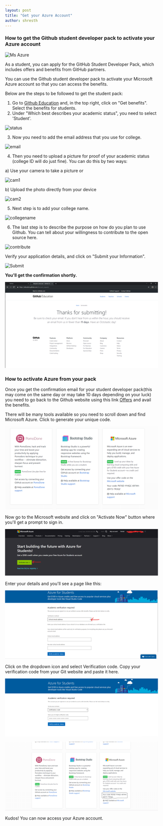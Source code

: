 ```yaml
---
layout: post
title: "Get your Azure Account"
author: shresth
---
```

### How to get the Github student developer pack to activate your Azure account

![Ms Azure](https://www.tricentis.com/wp-content/uploads/2019/04/Microsoft-Azure-Logo-1024x753.png)

 As a student, you can apply for the GitHub Student Developer Pack, which includes offers and benefits from GitHub partners.

 You can use the Github student developer pack to activate your Microsoft Azure account so that you can access the benefits.

 Below are the steps to be followed to get the student pack:

 1. Go to [Github Education](https://education.github.com "Github Education") and, in the top right, click on "Get benefits".
 Select the benefits for students.
 2. Under "Which best describes your academic status", you need to select 'Student'.

 ![status](https://help.github.com/assets/images/help/education/academic-status-student.png)
 
 
 3. Now you need to add the email address that you use for college.

 
 ![email](https://help.github.com/assets/images/help/education/select-email-address.png)

 4. Then you need to upload a picture for proof of your academic status (college ID will do just fine). You can do this by two ways:

  a) Use your camera to take a picture or

  ![cam1](https://help.github.com/assets/images/help/education/upload-proof-status.png)

  b) Upload the photo directly from your device

  ![cam2](https://help.github.com/assets/images/help/education/upload-image-link.png)

 5. Next step is to add your college name.

 ![collegename](https://help.github.com/assets/images/help/education/enter-school-name.png)
 
 
 6. The last step is to describe the purpose on how do you plan to use Github. You can tell about your willingness to contribute to the open source here.

 
 ![contribute](https://help.github.com/assets/images/help/education/purpose-for-github-education.png)

 Verify your application details, and click on "Submit your Information".

 ![Submit](https://help.github.com/assets/images/help/education/submit-your-information-button.png)


  **You'll get the confirmation shortly.**

![Azure1](/assets/images/Azure/Azure1.png)


  <h3>How to activate Azure from your pack</h3>



  Once you get the confirmation email for your student developer pack(this may come on the same day or may take 10 days depending on your luck) you need to go back to the Github website using this link [Offers](https://education.github.com/pack/offers) and avail the benefits.

  There will be many tools available so you need to scroll down and find Microsoft Azure. Click to generate your unique code.

  ![Azure2](/assets/images/Azure/Azure2.png)

  Now go to the Microsoft website and click on "Activate Now" button where you'll get a prompt to sign in.

  ![Azure3](/assets/images/Azure/Azure3.png)

   Enter your details and you'll see a page like this:

   ![Azure4](/assets/images/Azure/Azure4.png)



  Click on the dropdown icon and select Verification code. Copy your verification code from your Git website and paste it here.

  ![Azure5](/assets/images/Azure/Azure5.png)

  ![Azure6](/assets/images/Azure/Azure6.png)

  Kudos! You can now access your Azure account.
